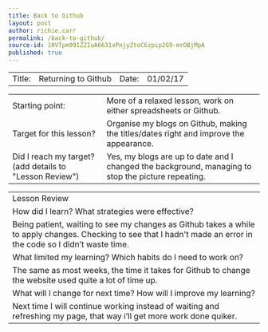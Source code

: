 ```yaml
---
title: Back to Github
layout: post
author: richie.carr
permalink: /back-to-github/
source-id: 10VTpm991ZZIuA6631xPnjyZtoC6zpip2G9-mrOBjMpA
published: true
---
```

<table>
  <tr>
    <td>Title:  </td>
    <td>Returning to Github</td>
    <td> Date:  </td>
    <td>01/02/17
</td>
  </tr>
</table>


<table>
  <tr>
    <td>Starting point:</td>
    <td>More of a relaxed lesson, work on either spreadsheets or Github.</td>
  </tr>
  <tr>
    <td>Target for this lesson?</td>
    <td>Organise my blogs on Github, making the titles/dates right and improve the appearance.</td>
  </tr>
  <tr>
    <td>Did I reach my target? 
(add details to "Lesson Review")</td>
    <td>Yes, my blogs are up to date and I changed the background, managing to stop the picture repeating.</td>
  </tr>
</table>


<table>
  <tr>
    <td>Lesson Review</td>
  </tr>
  <tr>
    <td>How did I learn? What strategies were effective? </td>
  </tr>
  <tr>
    <td>Being patient, waiting to see my changes as Github takes a while to apply changes.Checking to see that I hadn't made an error in the code so I didn’t waste time.
</td>
  </tr>
  <tr>
    <td>What limited my learning? Which habits do I need to work on? </td>
  </tr>
  <tr>
    <td>The same as most weeks, the time it takes for Github to change the website used quite a lot of time up.</td>
  </tr>
  <tr>
    <td>What will I change for next time? How will I improve my learning?</td>
  </tr>
  <tr>
    <td>Next time I will continue working instead of waiting and refreshing my page, that way i’ll get more work done quiker.</td>
  </tr>
</table>


